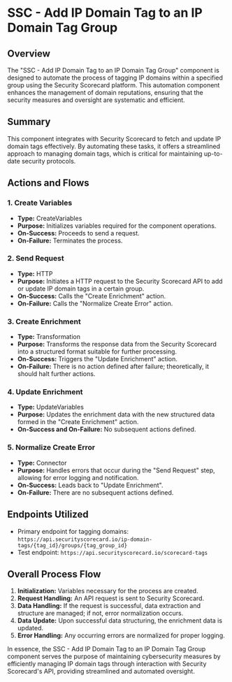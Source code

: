 # SSC - Add IP Domain Tag to an IP Domain Tag Group

## Overview
The "SSC - Add IP Domain Tag to an IP Domain Tag Group" component is designed to automate the process of tagging IP domains within a specified group using the Security Scorecard platform. This automation component enhances the management of domain reputations, ensuring that the security measures and oversight are systematic and efficient.

## Summary
This component integrates with Security Scorecard to fetch and update IP domain tags effectively. By automating these tasks, it offers a streamlined approach to managing domain tags, which is critical for maintaining up-to-date security protocols.

## Actions and Flows

### 1. Create Variables
- **Type:** CreateVariables
- **Purpose:** Initializes variables required for the component operations.
- **On-Success:** Proceeds to send a request.
- **On-Failure:** Terminates the process.

### 2. Send Request
- **Type:** HTTP
- **Purpose:** Initiates a HTTP request to the Security Scorecard API to add or update IP domain tags in a certain group.
- **On-Success:** Calls the "Create Enrichment" action.
- **On-Failure:** Calls the "Normalize Create Error" action.

### 3. Create Enrichment
- **Type:** Transformation
- **Purpose:** Transforms the response data from the Security Scorecard into a structured format suitable for further processing.
- **On-Success:** Triggers the "Update Enrichment" action.
- **On-Failure:** There is no action defined after failure; theoretically, it should halt further actions.

### 4. Update Enrichment
- **Type:** UpdateVariables
- **Purpose:** Updates the enrichment data with the new structured data formed in the "Create Enrichment" action.
- **On-Success and On-Failure:** No subsequent actions defined.

### 5. Normalize Create Error
- **Type:** Connector
- **Purpose:** Handles errors that occur during the "Send Request" step, allowing for error logging and notification.
- **On-Success:** Leads back to "Update Enrichment".
- **On-Failure:** There are no subsequent actions defined.

## Endpoints Utilized
- Primary endpoint for tagging domains: `https://api.securityscorecard.io/ip-domain-tags/{tag_id}/groups/{tag_group_id}`
- Test endpoint: `https://api.securityscorecard.io/scorecard-tags`

## Overall Process Flow
1. **Initialization:** Variables necessary for the process are created.
2. **Request Handling:** An API request is sent to Security Scorecard.
3. **Data Handling:** If the request is successful, data extraction and structure are managed; if not, error normalization occurs.
4. **Data Update:** Upon successful data structuring, the enrichment data is updated.
5. **Error Handling:** Any occurring errors are normalized for proper logging.

In essence, the SSC - Add IP Domain Tag to an IP Domain Tag Group component serves the purpose of maintaining cybersecurity measures by efficiently managing IP domain tags through interaction with Security Scorecard's API, providing streamlined and automated oversight.
